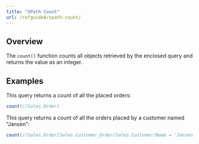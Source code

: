 ```yaml
---
title: "XPath Count"
url: /refguide8/xpath-count/
---
```


## Overview

The `count()` function counts all objects retrieved by the enclosed query and returns the value as an integer.

## Examples

This query returns a count of all the placed orders:

```java
count(//Sales.Order)
```

This query returns a count of all the orders placed by a customer named "Jansen":

```java
count(//Sales.Order[Sales.Customer_Order/Sales.Customer/Name = 'Jansen'])
```
